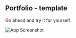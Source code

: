 <h2>Portfolio - template</h2>
<p>Go ahead and try it for yourself.</p>

![App Screenshot](https://github.com/user-attachments/assets/89f17236-3987-4f84-9c32-508936413ece)
